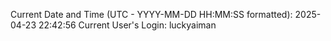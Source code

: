 Current Date and Time (UTC - YYYY-MM-DD HH:MM:SS formatted): 2025-04-23 22:42:56
Current User's Login: luckyaiman
